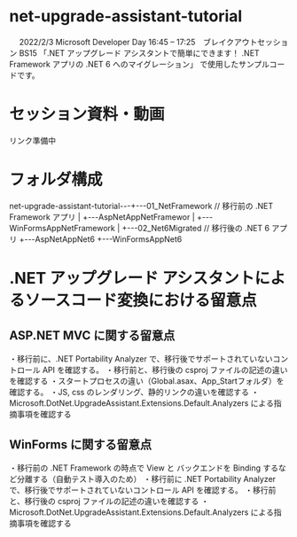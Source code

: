 # net-upgrade-assistant-tutorial
　
2022/2/3 Microsoft Developer Day 
16:45 – 17:25　ブレイクアウトセッション BS15
「.NET アップグレード アシスタントで簡単にできます！ .NET Framework アプリの .NET 6 へのマイグレーション」
で使用したサンプルコードです。
　
# セッション資料・動画
リンク準備中
　
# フォルダ構成
net-upgrade-assistant-tutorial---+---01_NetFramework // 移行前の .NET Framework アプリ
                                 |   +---AspNetAppNetFramewor
                                 |   +---WinFormsAppNetFramework
                                 |
                                 +---02_Net6Migrated // 移行後の .NET 6 アプリ
                                     +---AspNetAppNet6
                                     +---WinFormsAppNet6

# .NET アップグレード アシスタントによるソースコード変換における留意点
## ASP.NET MVC に関する留意点
・移行前に、.NET Portability Analyzer で、移行後でサポートされていないコントロール API を確認する。 
・移行前と、移行後の csproj ファイルの記述の違いを確認する
・スタートプロセスの違い（Global.asax、App_Startフォルダ）を確認する。
・JS, css のレンダリング、静的リンクの違いを確認する
・Microsoft.DotNet.UpgradeAssistant.Extensions.Default.Analyzers による指摘事項を確認する

## WinForms に関する留意点
・移行前の .NET Framework の時点で View と バックエンドを Binding するなど分離する（自動テスト導入のため）
・移行前に .NET Portability Analyzer で、移行後でサポートされていないコントロール API を確認する。 
・移行前と、移行後の csproj ファイルの記述の違いを確認する
・Microsoft.DotNet.UpgradeAssistant.Extensions.Default.Analyzers による指摘事項を確認する


